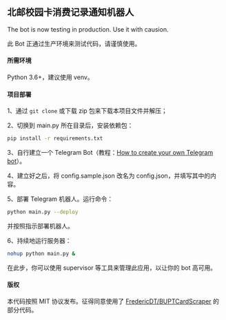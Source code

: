 ## 北邮校园卡消费记录通知机器人

The bot is now testing in production. Use it with causion.

此 Bot 正通过生产环境来测试代码，请谨慎使用。



#### 所需环境

Python 3.6+，建议使用 venv。

#### 项目部署

1、通过 `git clone` 或下载 zip 包来下载本项目文件并解压；

2、切换到 main.py 所在目录后，安装依赖包：

```bash
pip install -r requirements.txt
```

3、自行建立一个 Telegram Bot（教程：[How to create your own Telegram bot](https://www.teleme.io/articles/create_your_own_telegram_bot?hl=zh-hans)）。

4、建立好之后，将 config.sample.json 改名为 config.json，并填写其中的内容。

5、部署 Telegram 机器人。运行命令：

```bash
python main.py --deploy
```

并按照指示部署机器人。

6、持续地运行服务器：

```bash
nohup python main.py &
```

在此步，你可以使用 supervisor 等工具来管理此应用，以让你的 bot 高可用。



#### 版权

本代码按照 MIT 协议发布。征得同意使用了 [FredericDT/BUPTCardScraper](https://github.com/FredericDT/BUPTCardScraper) 的部分代码。